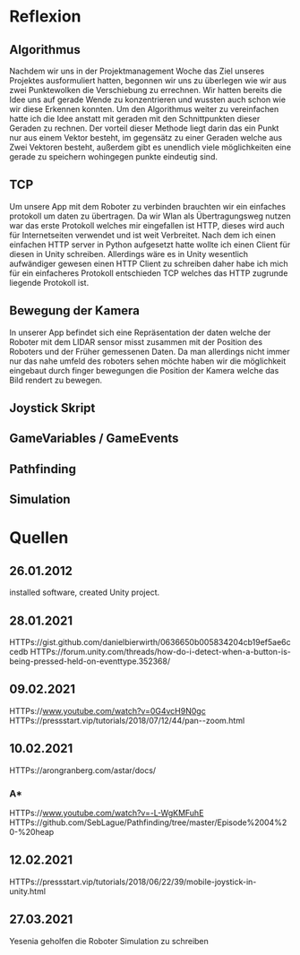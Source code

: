 # Reflexion

## Algorithmus
Nachdem wir uns in der Projektmanagement Woche das Ziel unseres Projektes ausformuliert hatten, begonnen wir uns zu überlegen wie wir aus zwei Punktewolken die Verschiebung zu errechnen.
Wir hatten bereits die Idee uns auf gerade Wende zu konzentrieren und wussten auch schon wie wir diese Erkennen konnten.
Um den Algorithmus weiter zu vereinfachen hatte ich die Idee anstatt mit geraden mit den Schnittpunkten dieser Geraden zu rechnen. Der vorteil dieser Methode liegt darin das ein Punkt nur aus einem Vektor besteht, im gegensätz zu einer Geraden welche aus Zwei Vektoren besteht, außerdem gibt es unendlich viele möglichkeiten eine gerade zu speichern wohingegen punkte eindeutig sind.

## TCP
Um unsere App mit dem Roboter zu verbinden brauchten wir ein einfaches protokoll um daten zu übertragen. Da wir Wlan als Übertragungsweg nutzen war das erste Protokoll welches mir eingefallen ist HTTP, dieses wird auch für Internetseiten verwendet und ist weit Verbreitet.
Nach dem ich einen einfachen HTTP server in Python aufgesetzt hatte wollte ich einen Client für diesen in Unity schreiben. Allerdings wäre es in Unity wesentlich aufwändiger gewesen einen HTTP Client zu schreiben daher habe ich mich für ein einfacheres Protokoll entschieden TCP welches das HTTP zugrunde liegende Protokoll ist.

## Bewegung der Kamera
In unserer App befindet sich eine Repräsentation der daten welche der Roboter mit dem LIDAR sensor misst zusammen mit der Position des Roboters und der Früher gemessenen Daten.
Da man allerdings nicht immer nur das nahe umfeld des roboters sehen möchte haben wir die möglichkeit eingebaut durch finger bewegungen die Position der Kamera welche das Bild rendert zu bewegen.

## Joystick Skript

## GameVariables / GameEvents

## Pathfinding

## Simulation

# Quellen
## 26.01.2012
installed software, created Unity project.
## 28.01.2021
HTTPs://gist.github.com/danielbierwirth/0636650b005834204cb19ef5ae6ccedb
HTTPs://forum.unity.com/threads/how-do-i-detect-when-a-button-is-being-pressed-held-on-eventtype.352368/
## 09.02.2021
HTTPs://www.youtube.com/watch?v=0G4vcH9N0gc
HTTPs://pressstart.vip/tutorials/2018/07/12/44/pan--zoom.html
## 10.02.2021
HTTPs://arongranberg.com/astar/docs/

### A*
HTTPs://www.youtube.com/watch?v=-L-WgKMFuhE
HTTPs://github.com/SebLague/Pathfinding/tree/master/Episode%2004%20-%20heap
## 12.02.2021
HTTPs://pressstart.vip/tutorials/2018/06/22/39/mobile-joystick-in-unity.html
## 27.03.2021
Yesenia geholfen die Roboter Simulation zu schreiben
